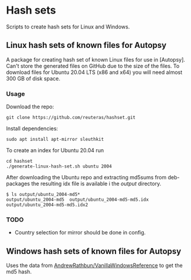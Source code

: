 # Hash sets

Scripts to create hash sets for Linux and Windows.

## Linux hash sets of known files for Autopsy

A package for creating hash set of known Linux files for use in [Autopsy]. Can't store the generated files on GitHub due to the size of the files. To download files for Ubuntu 20.04 LTS (x86 and x64) you will need almost 300 GB of disk space.

### Usage

Download the repo:

    git clone https://github.com/reuteras/hashset.git

Install dependencies:

    sudo apt install apt-mirror sleuthkit

To create an index for Ubuntu 20.04 run

    cd hashset
    ./generate-linux-hash-set.sh ubuntu 2004

After downloading the Ubuntu repo and extracting md5sums from deb-packages the resulting idx file is available i the *output* directory.

    $ ls output/ubuntu_2004-md5*
    output/ubuntu_2004-md5  output/ubuntu_2004-md5-md5.idx  output/ubuntu_2004-md5-md5.idx2

### TODO

- Country selection for mirror should be done in config.

## Windows hash sets of known files for Autopsy

Uses the data from [AndrewRathbun/VanillaWindowsReference][vwr] to get the md5 hash.

  [aut]: https://github.com/sleuthkit/autopsy
  [vwr]: https://github.com/AndrewRathbun/VanillaWindowsReference

